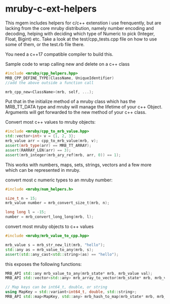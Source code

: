 # mruby-c-ext-helpers

This mgem includes helpers for c/c++ extenstion i use frenquently, but are lacking from the core mruby distribution, namely number encoding and decoding, helping with deciding which type of Numeric to pick (Integer, Float, Bigint) etc.
Take a look at the test/cpp_tests.cpp file on how to use some of them, or the test.rb file there.

You need a c++17 compatible compiler to build this.

Sample code to wrap calling new and delete on a c++ class

```c++
#include <mruby/cpp_helpers.hpp>
MRB_CPP_DEFINE_TYPE(ClassName, UniqueIdentifier)
//add the above outside a function call

mrb_cpp_new<ClassName>(mrb, self, ...);
```

Put that in the initialize method of a mruby class which has the MRB_TT_DATA type and mruby will manage the lifetime of your c++ Object. Arguments will get forwarded to the new method of your c++ class.


Convert most c++ values to mruby objects:

```c++
#include <mruby/cpp_to_mrb_value.hpp>
std::vector<int> v = {1, 2, 3};
mrb_value arr = cpp_to_mrb_value(mrb, v);
assert(mrb_type(arr) == MRB_TT_ARRAY);
assert(RARRAY_LEN(arr) == 3);
assert(mrb_integer(mrb_ary_ref(mrb, arr, 0)) == 1);
```
This works with numbers, maps, sets, strings, vectors and a few more which can be represented in mruby.


convert most c numeric types to an mruby number:
```c
#include <mruby/num_helpers.h>

size_t n = 15;
mrb_value number = mrb_convert_size_t(mrb, n);

long long l = -15;
number = mrb_convert_long_long(mrb, l);
```

convert most mruby objects to c++ values
```c++
#include <mruby/mrb_value_to_cpp.hpp>

mrb_value s = mrb_str_new_lit(mrb, "hello");
std::any as = mrb_value_to_any(mrb, s);
assert(std::any_cast<std::string>(as) == "hello");
```
this exposes the following functions:
```c++
MRB_API std::any mrb_value_to_any(mrb_state* mrb, mrb_value val);
MRB_API std::vector<std::any> mrb_array_to_vector(mrb_state* mrb, mrb_value ary);

// Map keys can be int64_t, double, or string
using MapKey = std::variant<int64_t, double, std::string>;
MRB_API std::map<MapKey, std::any> mrb_hash_to_map(mrb_state* mrb, mrb_value hash);
```
